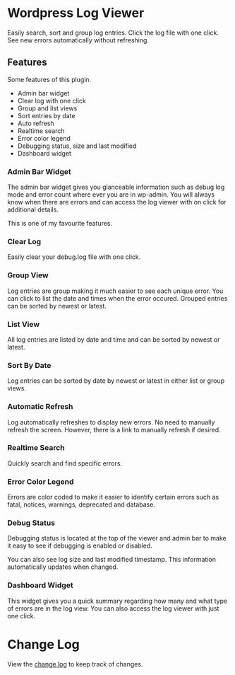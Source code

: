 # Wordpress Log Viewer

Easily search, sort and group log entries.  Click the log file with one click.  See new errors automatically without refreshing.


## Features

Some features of this plugin.

- Admin bar widget
- Clear log with one click
- Group and list views
- Sort entries by date
- Auto refresh
- Realtime search
- Error color legend
- Debugging status, size and last modified
- Dashboard widget


### Admin Bar Widget

The admin bar widget gives you glanceable information such as debug log mode and error count where ever you are in wp-admin.  You will always know when there are errors and can access the log viewer with on click for additional details.

This is one of my favourite features.


### Clear Log

Easily clear your debug.log file with one click.


### Group View

Log entries are group making it much easier to see each unique error.  You can click to list the date and times when the error occured.  Grouped entries can be sorted by newest or latest.


### List View

All log entries are listed by date and time and can be sorted by newest or latest.


### Sort By Date

Log entries can be sorted by date by newest or latest in either list or group views.


### Automatic Refresh

Log automatically refreshes to display new errors.  No need to manually refresh the screen.  However, there is a link to manually refresh if desired.


### Realtime Search

Quickly search and find specific errors.


### Error Color Legend

Errors are color coded to make it easier to identify certain errors such as fatal, notices, warnings, deprecated and database.


### Debug Status

Debugging status is located at the top of the viewer and admin bar to make it easy to see if debugging is enabled or disabled.

You can also see log size and last modified timestamp.  This information automatically updates when changed.


### Dashboard Widget

This widget gives you a quick summary regarding how many and what type of errors are in the log view.  You can also access the log viewer with just one click.


# Change Log

View the [change log](https://github.com/allbitsnbytes/wp-log-viewer/blob/master/CHANGELOG.md) to keep track of changes.
